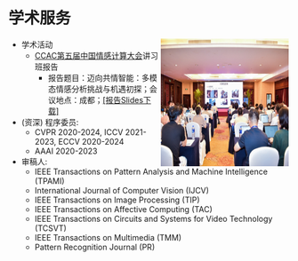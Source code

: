 # 学术服务

<a href="">
<img src="/images/CCAC_image.jpg" alt="ccac" width="230px" height="230px" style="float: right;"> 
</a>

- 学术活动
  - [CCAC第五届中国情感计算大会](https://ccac2025.xhu.edu.cn/)讲习班报告
    - 报告题目：迈向共情智能：多模态情感分析挑战与机遇初探；会议地点：成都；[\[报告Slides下载\]](https://ieeexplore.ieee.org/stamp/stamp.jsp?tp=&arnumber=10904287)
- (资深) 程序委员:
    - CVPR 2020-2024, ICCV 2021-2023, ECCV 2020-2024
    - AAAI 2020-2023
- 审稿人:
    - IEEE Transactions on Pattern Analysis and Machine Intelligence (TPAMI)
    - International Journal of Computer Vision (IJCV)
    - IEEE Transactions on Image Processing (TIP)
    - IEEE Transactions on Affective Computing (TAC)
    - IEEE Transactions on Circuits and Systems for Video Technology (TCSVT)
    - IEEE Transactions on Multimedia (TMM)
    - Pattern Recognition Journal (PR)
